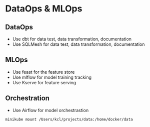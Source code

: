 # DataOps & MLOps

## DataOps

- Use dbt for data test, data transformation, documentation
- Use SQLMesh for data test, data transformation, documentation


## MLOps

- Use feast for the feature store
- Use mlflow for model training tracking
- Use Kserve for feature serving

## Orchestration

- Use Airflow for model orchestrastion


```bash
minikube mount /Users/kcl/projects/data:/home/docker/data
```